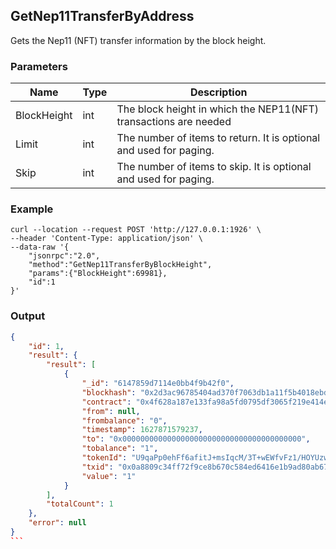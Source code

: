 ## GetNep11TransferByAddress

Gets the Nep11 (NFT) transfer information by the block height.

### Parameters

| Name         | Type   | Description       |
| ---------------- | -------------- | ------- |
| BlockHeight | int | The block height in which the NEP11(NFT) transactions are needed |
| Limit | int | The number of items to return. It is optional and used for paging. |
| Skip | int | The number of items to skip. It is optional and used for paging. |

### Example
```shell
curl --location --request POST 'http://127.0.0.1:1926' \
--header 'Content-Type: application/json' \
--data-raw '{
    "jsonrpc":"2.0",
    "method":"GetNep11TransferByBlockHeight",
    "params":{"BlockHeight":69981},
    "id":1
}'
```

### Output

````json
{
    "id": 1,
    "result": {
        "result": [
            {
                "_id": "6147859d7114e0bb4f9b42f0",
                "blockhash": "0x2d3ac96785404ad370f7063db1a11f5b4018ebdd6b80754394360740bcc90c95",
                "contract": "0x4f628a187e133fa98a5fd0795df3065f219e414e",
                "from": null,
                "frombalance": "0",
                "timestamp": 1627871579237,
                "to": "0x0000000000000000000000000000000000000000",
                "tobalance": "1",
                "tokenId": "U9qaPp0ehFf6afitJ+msIqcM/3T+wEWfvFz1/HOYUzw=",
                "txid": "0x0a8809c34ff72f9ce8b670c584ed6416e1b9ad80ab678b29e400c9dc37bde6be",
                "value": "1"
            }
        ],
        "totalCount": 1
    },
    "error": null
}
```

